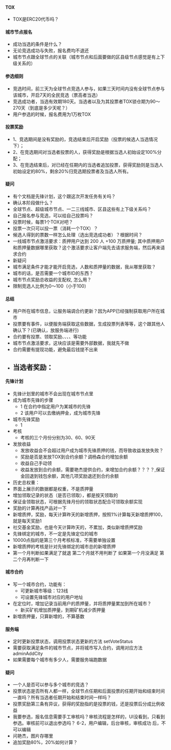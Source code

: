 #### TOX

- TOX是ERC20代币吗？

#### 城市节点报名

- 成功当选的条件是什么？
- 无论竞选成功与失败，报名费均不退还
- 城市节点跟全球节点的关联（城市节点和后面要做的区县级节点感觉是有上下级关系的）

#### 参选细则

- 竞选时间，前三天为全球节点竞选人参与，如果三天时间内没有全球节点参与该城市，开启7天的全民竞选（票高者当选）
- 竞选成功者，当选有效期180天。当选者以及为其投票者TOX锁仓期为90～270天（到底是多少天呢？）
- 用户参选的时候，报名费用为1万枚TOX

#### 投票奖励

- 1、竞选期间是没有奖励的，竞选结束后开启奖励（投票的候选人当选情况下）；
- 2、在竞选期间对当选者投票的人，获得奖励是根据当选人初始设定100%分配；
- 3、在竞选结束后，对已经在任期内的当选者追加投票，获得奖励则是当选人初始设定的80%，剩余20%归竞选期投票者及当选人所有。

#### 疑问

- 有个文档是先锋计划，这个跟这次开发任务有关吗？
- 确认本阶段做什么？
- 全球节点、超级城市节点、一二三线城市、区县这些有上下级关系吗？
- 自己报名参与竞选，可以给自己投票吗？
- 投票时候，每票1个TOX对吧？
- 投票一次只可以投一票（消耗一个TOX）？
- 候选人得到的票数一样怎么处理（选出竞选成功者）？根据时间？
- 一线城市节点激活要求：质押用户达到 200 人 +100 万质押量; 其中质押用户和质押量数据哪里获取？这个激活要求让客户端先去请求服务端，然后再来请求合约
- 新疑问
- 城市满足条件才能才能开启竞选，人数和质押量的数据，我从哪里获取？
- 城市的话，是否需要一个城市ID的东西？
- 城市节点奖励总收益的支配权, 怎么用？
- 限制竞选人比例为0～100（小于100）

#### 总结

- 用户所在城市信息，让服务端调合约更新？因为APP已经强制获取用户所在城市
- 投票要有事件，以便服务端获取这些数据，生成投票列表等等，这个跟其他人确认下？(已确认，放服务端进行)
- 合约要有投票、领取奖励、、、、等功能
- 城市节点激活要求，这块应该是需要外部数据，我就先不做
- 合约需要有提现功能，避免最后钱提不出来
- 当选者奖励：
  -  

#### 先锋计划

- 先锋计划里的城市不会出现在城市节点里
- 成为城市先锋的步骤
    - 1 在合约中指定用户为某城市的先锋
    - 2 该用户可以去缴纳押金，成为城市先锋
- 城市先锋奖励
    - 1
- 考核
    - 考核的三个月份分别为30、60、90天
- 发放收益
    - 发放收益会不会超过用户成为城市先锋质押的钱，而导致收益发放失败？
    - 奖励是否是发放TOX到合约余额？调杨森合约增加余额
    - 收益自己手动领
    - 收益发放到合约余额，需要艳杰提供合约，来增加合约余额？？？？,保证金回退到钱包余额，其他几项奖励退还到合约余额
- 历史总权重：
- 界面上展示的数据都是权重，不是质押量
- 增加领取记录的状态（是否已领取），都是按天领取的
- 保证金领取状态，可根据先锋月份的领取状态配合可领取余额实现
- 奖励的计算再找产品对一下
- 新增质押，奖励，每天计算昨天的新增质押，按照1%计算每天新增质押100，就是每天奖励1
- 社交基金奖励，也是今天计算昨天的，不累加，类似新增质押奖励
- 先锋绑定的城市，不一定是先锋定位的城市
- 10000点指的是第三个月考核标准，不需要单独设置
- 新增质押的考核是针对先锋绑定的城市总的新增质押
- 第一个月判断如果满足了就退 第二个月就不用判断了
  如果第一个月没满足 第二个月再判断一下

#### 城市合约

- 写一个城市合约，功能有：
    - 可更新城市等级：123线
    - 可设置先锋城市对应的用户地址
- 在定位时，增加记录当前用户的质押量，并将质押量累加到所在城市？
    - 新买矿机增加质押量，到期矿机减少质押量
- 新增质押量，只算新增的，不算基数

#### 服务端

- 定时更新投票状态，调用投票状态更新的方法 setVoteStatus
- 需要获取满足条件的城市节点，并将城市写入合约，调用对应方法 adminAddCity
- 如果需要每个城市有多少人，需要服务端跑数据

#### 疑问

- 一个人是否可以参与多个城市的竞选？
- 投票状态是否所有人都一样，全球节点任期和后面投票的任期开始和结束时间一直吗？所有当选者任期开始和结束时间一样吗？
- 投票奖励第三条有异议，获得的奖励指的是投票的钱，还是投票后分成比例收益
- 我要参选，报名信息需要手工审核吗？审核流程是怎样的，UI没看到，只看到参选。审核前可以退出参选吗？ 6-2，用户编辑，后台审核，审核成功 后，不可以编辑
- 问艳杰，图片存哪里
- 追加奖励80%，20%如何计算？